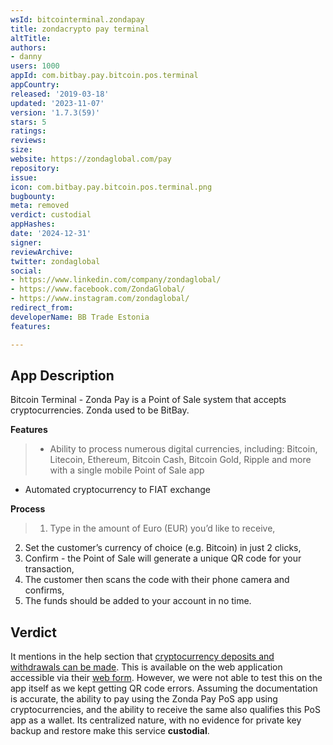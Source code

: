 ```yaml
---
wsId: bitcointerminal.zondapay
title: zondacrypto pay terminal
altTitle: 
authors:
- danny
users: 1000
appId: com.bitbay.pay.bitcoin.pos.terminal
appCountry: 
released: '2019-03-18'
updated: '2023-11-07'
version: '1.7.3(59)'
stars: 5
ratings: 
reviews: 
size: 
website: https://zondaglobal.com/pay
repository: 
issue: 
icon: com.bitbay.pay.bitcoin.pos.terminal.png
bugbounty: 
meta: removed
verdict: custodial
appHashes: 
date: '2024-12-31'
signer: 
reviewArchive: 
twitter: zondaglobal
social:
- https://www.linkedin.com/company/zondaglobal/
- https://www.facebook.com/ZondaGlobal/
- https://www.instagram.com/zondaglobal/
redirect_from: 
developerName: BB Trade Estonia
features: 

---
```


## App Description 

Bitcoin Terminal - Zonda Pay is a Point of Sale system that accepts cryptocurrencies. Zonda used to be BitBay.

**Features**

> - Ability to process numerous digital currencies, including: Bitcoin, Litecoin, Ethereum, Bitcoin Cash, Bitcoin Gold, Ripple and more with a single mobile Point of Sale app
- Automated cryptocurrency to FIAT exchange

**Process**

> 1. Type in the amount of Euro (EUR) you’d like to receive,
2. Set the customer’s currency of choice (e.g. Bitcoin) in just 2 clicks,
3. Confirm - the Point of Sale will generate a unique QR code for your transaction,
4. The customer then scans the code with their phone camera and confirms,
5. The funds should be added to your account in no time.

## Verdict

It mentions in the help section that [cryptocurrency deposits and withdrawals can be made](https://zondaglobal.com/en/helpdesk/zonda-pay/deposits-and-withdrawals). This is available on the web application accessible via their [web form](https://app.paywithzonda.com/). However, we were not able to test this on the app itself as we kept getting QR code errors. Assuming the documentation is accurate, the ability to pay using the Zonda Pay PoS app using cryptocurrencies, and the ability to receive the same also qualifies this PoS app as a wallet. Its centralized nature, with no evidence for private key backup and restore make this service **custodial**.